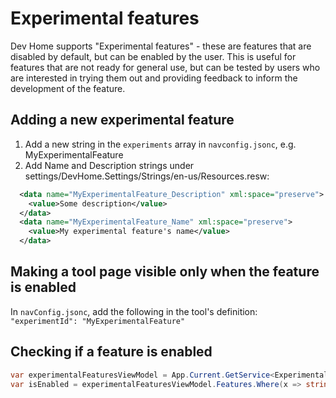 # Experimental features

Dev Home supports "Experimental features" - these are features that are disabled by default, but can be enabled by the user. 
This is useful for features that are not ready for general use, but can be tested by users who are interested in trying them out and providing feedback to inform the development of the feature.


## Adding a new experimental feature

1. Add a new string in the `experiments` array in `navconfig.jsonc`, e.g. MyExperimentalFeature
2. Add Name and Description strings under settings/DevHome.Settings/Strings/en-us/Resources.resw:
```xml
  <data name="MyExperimentalFeature_Description" xml:space="preserve">
    <value>Some description</value>
  </data>
  <data name="MyExperimentalFeature_Name" xml:space="preserve">
    <value>My experimental feature's name</value>
  </data>
```

## Making a tool page visible only when the feature is enabled

In `navConfig.jsonc`, add the following in the tool's definition:
`"experimentId": "MyExperimentalFeature"`

## Checking if a feature is enabled

```csharp
var experimentalFeaturesViewModel = App.Current.GetService<ExperimentalFeaturesViewModel>();
var isEnabled = experimentalFeaturesViewModel.Features.Where(x => string.Equals(x.Id, "MyExperimentalFeature", StringComparison.OrdinalIgnoreCase).First().IsEnabled;
```
